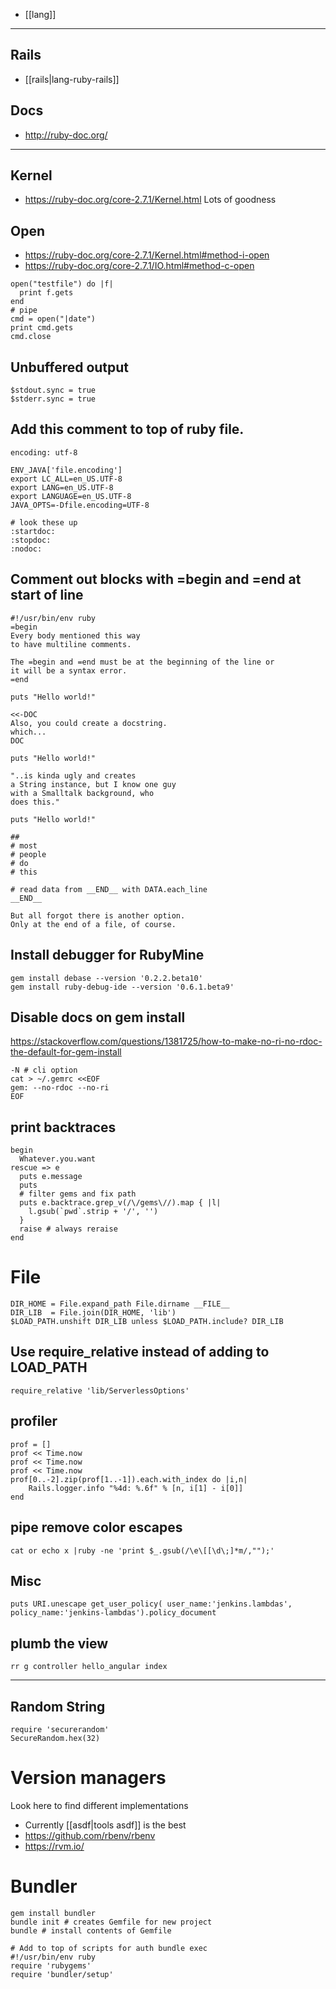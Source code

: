 - [[lang]]
---
## Rails
- [[rails|lang-ruby-rails]]
## Docs
- http://ruby-doc.org/
---
## Kernel
- https://ruby-doc.org/core-2.7.1/Kernel.html
Lots of goodness

## Open
- https://ruby-doc.org/core-2.7.1/Kernel.html#method-i-open
- https://ruby-doc.org/core-2.7.1/IO.html#method-c-open
```
open("testfile") do |f|
  print f.gets
end
# pipe
cmd = open("|date")
print cmd.gets
cmd.close

```
## Unbuffered output
```
$stdout.sync = true
$stderr.sync = true
```

## Add this comment to top of ruby file.
```
encoding: utf-8

ENV_JAVA['file.encoding']
export LC_ALL=en_US.UTF-8
export LANG=en_US.UTF-8
export LANGUAGE=en_US.UTF-8
JAVA_OPTS=-Dfile.encoding=UTF-8

# look these up
:startdoc:
:stopdoc:
:nodoc:
```

## Comment out blocks with =begin and =end at start of line
```
#!/usr/bin/env ruby
=begin
Every body mentioned this way
to have multiline comments.

The =begin and =end must be at the beginning of the line or
it will be a syntax error.
=end

puts "Hello world!"

<<-DOC
Also, you could create a docstring.
which...
DOC

puts "Hello world!"

"..is kinda ugly and creates
a String instance, but I know one guy
with a Smalltalk background, who
does this."

puts "Hello world!"

##
# most
# people
# do
# this

# read data from __END__ with DATA.each_line
__END__

But all forgot there is another option.
Only at the end of a file, of course.
```

## Install debugger for RubyMine
```
gem install debase --version '0.2.2.beta10'
gem install ruby-debug-ide --version '0.6.1.beta9'
```

## Disable docs on gem install
https://stackoverflow.com/questions/1381725/how-to-make-no-ri-no-rdoc-the-default-for-gem-install
```
-N # cli option
cat > ~/.gemrc <<EOF
gem: --no-rdoc --no-ri
EOF
```

## print backtraces
```
begin
  Whatever.you.want
rescue => e
  puts e.message
  puts
  # filter gems and fix path
  puts e.backtrace.grep_v(/\/gems\//).map { |l|
    l.gsub(`pwd`.strip + '/', '')
  }
  raise # always reraise
end
```

# File
```
DIR_HOME = File.expand_path File.dirname __FILE__
DIR_LIB  = File.join(DIR_HOME, 'lib')
$LOAD_PATH.unshift DIR_LIB unless $LOAD_PATH.include? DIR_LIB
```

## Use require_relative instead of adding to LOAD_PATH
```
require_relative 'lib/ServerlessOptions'
```

## profiler
```
prof = []
prof << Time.now
prof << Time.now
prof << Time.now
prof[0..-2].zip(prof[1..-1]).each.with_index do |i,n|
    Rails.logger.info "%4d: %.6f" % [n, i[1] - i[0]]
end
```

## pipe remove color escapes
```
cat or echo x |ruby -ne 'print $_.gsub(/\e\[[\d\;]*m/,"");'
```

## Misc
```
puts URI.unescape get_user_policy( user_name:'jenkins.lambdas', policy_name:'jenkins-lambdas').policy_document
```

## plumb the view
```
rr g controller hello_angular index
```
***

## Random String

```
require 'securerandom'
SecureRandom.hex(32)
```

# Version managers
Look here to find different implementations 
- Currently [[asdf|tools asdf]] is the best
- https://github.com/rbenv/rbenv
- https://rvm.io/

# Bundler
```
gem install bundler
bundle init # creates Gemfile for new project
bundle # install contents of Gemfile

# Add to top of scripts for auth bundle exec
#!/usr/bin/env ruby
require 'rubygems'
require 'bundler/setup'

```
